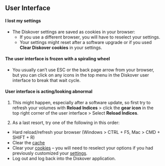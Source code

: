 
## User Interface

#### I lost my settings

- The Diskover settings are saved as cookies in your browser:
  - If you use a different browser, you will have to reselect your settings.
  - Your settings might reset after a software upgrade or if you used **Clear Diskover cookies** in your settings.

#### The user interface is frozen with a spiraling wheel

- You usually can’t use ESC or the back page arrow from your browser, but you can click on any icons in the top menu in the Diskover user interface to break that wait cycle.

#### User interface is acting/looking abnormal

1. This might happen, especially after a software update, so first try to refresh your volumes with **Reload Indices** > click the **gear icon** in the top right corner of the user interface > Select **Reload Indices**.

2. As a last resort, try one of the following in this order: 

  - Hard reload/refresh your browser (Windows > CTRL + F5, Mac > CMD + SHIFT + R)
  - Clear the [cache](https://docs.diskoverdata.com/diskover_user_guide/#clear-diskover-cache)
  - Clear your [cookies](https://docs.diskoverdata.com/diskover_user_guide/#clear-diskover-cookies) – you will need to reselect your options if you had previously customized your [settings](https://docs.diskoverdata.com/diskover_user_guide/#settings).
  - Log out and log back into the Diskover application. 


